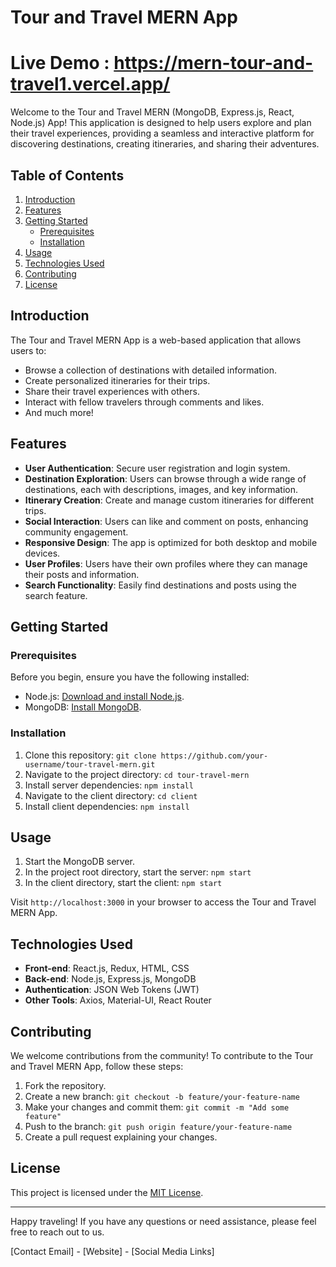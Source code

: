 # Tour and Travel MERN App

# Live Demo : https://mern-tour-and-travel1.vercel.app/

Welcome to the Tour and Travel MERN (MongoDB, Express.js, React, Node.js) App! This application is designed to help users explore and plan their travel experiences, providing a seamless and interactive platform for discovering destinations, creating itineraries, and sharing their adventures.

## Table of Contents

1. [Introduction](#introduction)
2. [Features](#features)
3. [Getting Started](#getting-started)
   - [Prerequisites](#prerequisites)
   - [Installation](#installation)
4. [Usage](#usage)
5. [Technologies Used](#technologies-used)
6. [Contributing](#contributing)
7. [License](#license)

## Introduction

The Tour and Travel MERN App is a web-based application that allows users to:

- Browse a collection of destinations with detailed information.
- Create personalized itineraries for their trips.
- Share their travel experiences with others.
- Interact with fellow travelers through comments and likes.
- And much more!

## Features

- **User Authentication**: Secure user registration and login system.
- **Destination Exploration**: Users can browse through a wide range of destinations, each with descriptions, images, and key information.
- **Itinerary Creation**: Create and manage custom itineraries for different trips.
- **Social Interaction**: Users can like and comment on posts, enhancing community engagement.
- **Responsive Design**: The app is optimized for both desktop and mobile devices.
- **User Profiles**: Users have their own profiles where they can manage their posts and information.
- **Search Functionality**: Easily find destinations and posts using the search feature.

## Getting Started

### Prerequisites

Before you begin, ensure you have the following installed:

- Node.js: [Download and install Node.js](https://nodejs.org/).
- MongoDB: [Install MongoDB](https://docs.mongodb.com/manual/installation/).

### Installation

1. Clone this repository: `git clone https://github.com/your-username/tour-travel-mern.git`
2. Navigate to the project directory: `cd tour-travel-mern`
3. Install server dependencies: `npm install`
4. Navigate to the client directory: `cd client`
5. Install client dependencies: `npm install`

## Usage

1. Start the MongoDB server.
2. In the project root directory, start the server: `npm start`
3. In the client directory, start the client: `npm start`

Visit `http://localhost:3000` in your browser to access the Tour and Travel MERN App.

## Technologies Used

- **Front-end**: React.js, Redux, HTML, CSS
- **Back-end**: Node.js, Express.js, MongoDB
- **Authentication**: JSON Web Tokens (JWT)
- **Other Tools**: Axios, Material-UI, React Router

## Contributing

We welcome contributions from the community! To contribute to the Tour and Travel MERN App, follow these steps:

1. Fork the repository.
2. Create a new branch: `git checkout -b feature/your-feature-name`
3. Make your changes and commit them: `git commit -m "Add some feature"`
4. Push to the branch: `git push origin feature/your-feature-name`
5. Create a pull request explaining your changes.

## License

This project is licensed under the [MIT License](LICENSE).

---

Happy traveling! If you have any questions or need assistance, please feel free to reach out to us.

[Contact Email] - [Website] - [Social Media Links]
